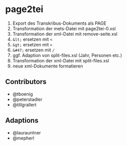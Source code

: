 # page2tei

1. Export des Transkribus-Dokuments als PAGE
2. Transformation der mets-Datei mit page2tei-0.xsl
3. Transformation der xml-Datei mit remove-seite.xsl
4. `&lt;` ersetzen mit `<`
5. `&gt;` ersetzen mit `>`
6. `&#47;` ersetzen mit `/`
7. ggf. Adaption von split-files.xsl (Jahr, Personen etc.)
8. Transformation der xml-Datei mit split-files.xsl
9. neue xml-Dokumente formatieren

## Contributors
- @tboenig
- @peterstadler
- @tillgrallert

## Adaptions
- @laurauntner
- @mepherl
